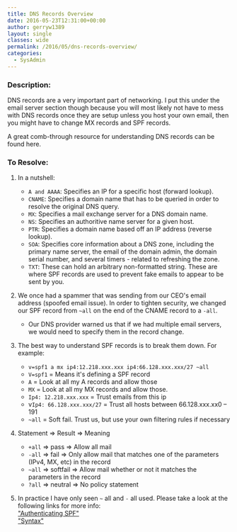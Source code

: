 ```yaml
---
title: DNS Records Overview
date: 2016-05-23T12:31:00+00:00
author: gerryw1389
layout: single
classes: wide
permalink: /2016/05/dns-records-overview/
categories:
  - SysAdmin
---
```

<!--more-->

### Description:

DNS records are a very important part of networking. I put this under the email server section though because you will most likely not have to mess with DNS records once they are setup unless you host your own email, then you might have to change MX records and SPF records.

A great comb-through resource for understanding DNS records can be found here.

### To Resolve:

1. In a nutshell:

   - `A and AAAA`: Specifies an IP for a specific host (forward lookup).  
   - `CNAME`: Specifies a domain name that has to be queried in order to resolve the original DNS query.  
   - `MX`: Specifies a mail exchange server for a DNS domain name.  
   - `NS`: Specifies an authoritive name server for a given host.  
   - `PTR`: Specifies a domain name based off an IP address (reverse lookup).  
   - `SOA`: Specifies core information about a DNS zone, including the primary name server, the email of the domain admin, the domain serial number, and several timers  - related to refreshing the zone.  
   - `TXT`: These can hold an arbitrary non-formatted string. These are where SPF records are used to prevent fake emails to appear to be sent by you.

2. We once had a spammer that was sending from our CEO's email address (spoofed email issue). In order to tighten security, we changed our SPF record from `~all` on the end of the CNAME record to a `-all`.
   - Our DNS provider warned us that if we had multiple email servers, we would need to specify them in the record change.

3. The best way to understand SPF records is to break them down. For example:

   - `v=spf1 a mx ip4:12.218.xxx.xxx ip4:66.128.xxx.xxx/27 ~all`
   - `V=spf1` = Means it's defining a SPF record  
   - `A` = Look at all my A records and allow those  
   - `MX` = Look at all my MX records and allow those.  
   - `Ip4: 12.218.xxx.xxx` = Trust emails from this ip  
   - v`Ip4: 66.128.xxx.xxx/27` = Trust all hosts between 66.128.xxx.xx0 – 191  
   - `~all` = Soft fail. Trust us, but use your own filtering rules if necessary

4. Statement => Result => Meaning  
   - `+all` => pass => Allow all mail  
   - `-all` => fail => Only allow mail that matches one of the parameters (IPv4, MX, etc) in the record  
   - `~all` => softfail => Allow mail whether or not it matches the parameters in the record  
   - `?all` => neutral => No policy statement

5. In practice I have only seen `~` all and `-` all used. Please take a look at the following links for more info:  
   ["Authenticating SPF"](https://wordtothewise.com/2014/06/authenticating-spf)  
   ["Syntax"](http://www.openspf.org/SPF_Record_Syntax)
